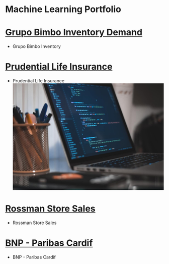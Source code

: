 # Machine Learning Portfolio

# [Grupo Bimbo Inventory Demand](https://github.com/ofigue/GrupoBimboInventoryDemand)

* Grupo Bimbo Inventory

# [Prudential Life Insurance](https://github.com/ofigue/PrudentialLifeInsurance)

* Prudential Life Insurance
![Image](/images/imageedit_2_5082406554.jpg)

# [Rossman Store Sales](https://github.com/ofigue/RossmanStoreSales)

* Rossman Store Sales

# [BNP - Paribas Cardif ](https://github.com/ofigue/BNP-ParibasCardif)

* BNP - Paribas Cardif
